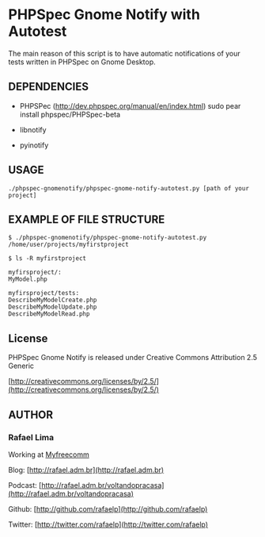 # PHPSpec Gnome Notify with Autotest

The main reason of this script is to have automatic notifications of your tests
written in PHPSpec on Gnome Desktop.

## DEPENDENCIES

* PHPSPec (http://dev.phpspec.org/manual/en/index.html)
  sudo pear install phpspec/PHPSpec-beta

* libnotify

* pyinotify

## USAGE

    ./phpspec-gnomenotify/phpspec-gnome-notify-autotest.py [path of your project]

## EXAMPLE OF FILE STRUCTURE

    $ ./phpspec-gnomenotify/phpspec-gnome-notify-autotest.py /home/user/projects/myfirstproject

    $ ls -R myfirstproject

    myfirsproject/:
    MyModel.php

    myfirsproject/tests:
    DescribeMyModelCreate.php
    DescribeMyModelUpdate.php
    DescribeMyModelRead.php

## License

PHPSpec Gnome Notify is released under Creative Commons Attribution 2.5 Generic

[http://creativecommons.org/licenses/by/2.5/](http://creativecommons.org/licenses/by/2.5/)

## AUTHOR

### **Rafael Lima**

Working at [Myfreecomm](http://myfreecomm.com.br)

Blog: [http://rafael.adm.br](http://rafael.adm.br)

Podcast: [http://rafael.adm.br/voltandopracasa](http://rafael.adm.br/voltandopracasa)

Github: [http://github.com/rafaelp](http://github.com/rafaelp)

Twitter: [http://twitter.com/rafaelp](http://twitter.com/rafaelp)
